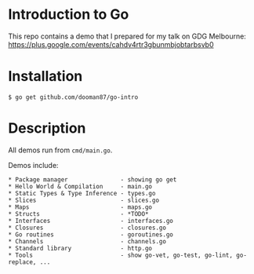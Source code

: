 # Introduction to Go

This repo contains a demo that I prepared for my talk on GDG Melbourne:
https://plus.google.com/events/cahdv4rtr3gbunmbjobtarbsvb0

# Installation

```
$ go get github.com/dooman87/go-intro
```

# Description

All demos run from `cmd/main.go`.

Demos include:

```
* Package manager               - showing go get
* Hello World & Compilation     - main.go
* Static Types & Type Inference - types.go
* Slices                        - slices.go
* Maps                          - maps.go
* Structs                       - *TODO*
* Interfaces                    - interfaces.go
* Closures                      - closures.go
* Go routines                   - goroutines.go
* Channels                      - channels.go
* Standard library              - http.go
* Tools                         - show go-vet, go-test, go-lint, go-replace, ...
```
